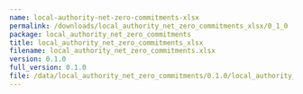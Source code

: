 ```yaml
---
name: local-authority-net-zero-commitments-xlsx
permalink: /downloads/local_authority_net_zero_commitments_xlsx/0_1_0
package: local_authority_net_zero_commitments
title: local_authority_net_zero_commitments_xlsx
filename: local_authority_net_zero_commitments.xlsx
version: 0.1.0
full_version: 0.1.0
file: /data/local_authority_net_zero_commitments/0.1.0/local_authority_net_zero_commitments.xlsx
---
```


